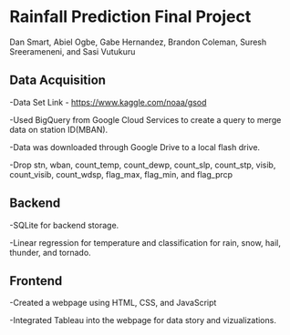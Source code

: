 # Rainfall Prediction Final Project
Dan Smart, Abiel Ogbe, Gabe Hernandez, Brandon Coleman, Suresh Sreerameneni, and Sasi Vutukuru

## Data Acquisition
-Data Set Link - https://www.kaggle.com/noaa/gsod

-Used BigQuery from Google Cloud Services to create a query to merge data on station ID(MBAN).

-Data was downloaded through Google Drive to a local flash drive.

-Drop stn, wban, count_temp, count_dewp, count_slp, count_stp, visib, count_visib, count_wdsp, flag_max, flag_min, and flag_prcp

## Backend
-SQLite for backend storage.

-Linear regression for temperature and classification for rain, snow, hail, thunder, and tornado.

## Frontend
-Created a webpage using HTML, CSS, and JavaScript

-Integrated Tableau into the webpage for data story and vizualizations.
